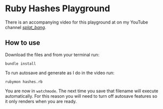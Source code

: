 # Ruby Hashes Playground

There is an accompanying video for this playground at on my YouTube channel [_splat_bang_](https://youtu.be/-KHz2Ry2wHw).

## How to use

Download the files and from your terminal run:

```shell
bundle install
```

To run autosave and generate as I do in the video run:

```shell
rubymon hashes.rb
```

You are now in `watchmode`. The next time you save that filename will execute automatically. For this reason you will need to turn off autosave features so it only renders when you are ready.
